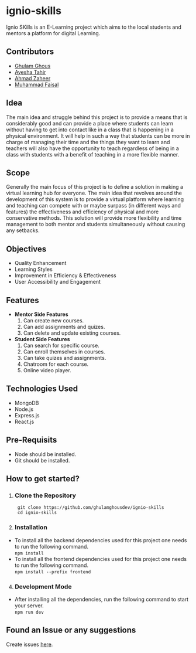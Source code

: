 # ignio-skills
Ignio SKills is an E-Learning project which aims to the local students and mentors a platform for digital Learning.

## Contributors
- [Ghulam Ghous](https://github.com/ghulamghousdev)
- [Ayesha Tahir](https://github.com/ayeshatahirme)
- [Ahmad Zaheer](https://github.com/ahmadzaheer-dev)
- [Muhammad Faisal](https://github.com/beingfaisal)

## Idea
The main idea and struggle behind this project is to provide a means that is considerably good and can provide a place 
where students can learn without having to get into contact like in a class that is happening in a physical environment. 
It will help in such a way that students can be more in charge of managing their time and the things they want to learn 
and teachers will also have the opportunity to teach regardless of being in a class with students with a benefit of 
teaching in a more flexible manner.

## Scope 
Generally the main focus of this project is to define a solution in making a virtual learning hub for everyone. The main idea that 
revolves around the development of this system is to provide a virtual platform where learning and teaching can compete with or 
maybe surpass (in different ways and features) the effectiveness and efficiency of physical and more conservative methods. This 
solution will provide more flexibility and time management to both mentor and students simultaneously without causing any setbacks.

## Objectives
- Quality Enhancement
- Learning Styles
- Improvement in Efficiency & Effectiveness
- User Accessibility and Engagement

## Features
- <b>Mentor Side Features</b> 
  1. Can create new courses.
  2. Can add assignments and quizes.
  3. Can delete and update existing courses.
- <b>Student Side Features</b>
  1. Can search for specific course.
  2. Can enroll themselves in courses.
  3. Can take quizes and assignments.
  4. Chatroom for each course.
  5. Online video player.

## Technologies Used
- MongoDB
- Node.js
- Express.js
- React.js

## Pre-Requisits
- Node should be installed.
- Git should be installed.

## How to get started?
1. ### Clone the Repository<br>
        git clone https://github.com/ghulamghousdev/ignio-skills
        cd ignio-skills

2. ### Installation
- To install all the backend dependencies used for this project one needs to run the following command.<br>
        ```
        npm install
        ```
- To install all the frontend dependencies used for this project one needs to run the following command.<br>
        ```
        npm install --prefix frontend
        ```
    
4. ### Development Mode
- After installing all the dependencies, run the following command to start your server.<br>
      ```
      npm run dev
      ``` 
## Found an Issue or any suggestions
Create issues [here](https://github.com/ghulamghousdev/ignio-skills/issues/new).
